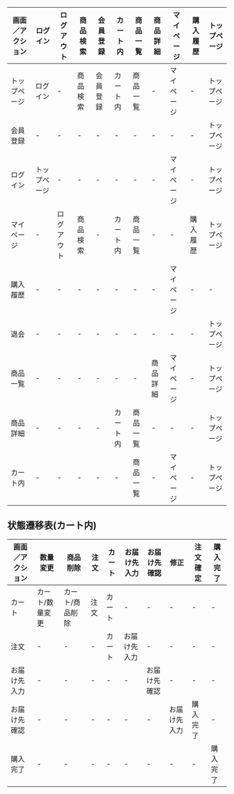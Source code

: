 |画面／アクション|ログイン|ログアウト|商品検索|会員登録|カート内|商品一覧|商品詳細|マイページ|購入履歴|トップページ|
|---------------|-------|---------|-------|-------|-------|-------|--------|----------|-------|----------|
|トップページ|ログイン|-|商品検索|会員登録|カート内|商品一覧|-|マイページ|-|トップページ|
|会員登録|-|-|-|-|-|-|-|-|-|トップページ|
|ログイン|トップページ|-|-|-|-|-|-|マイページ|-|トップページ|
|マイページ|-|ログアウト|商品検索|-|カート内|商品一覧|-|-|購入履歴|トップページ|
|購入履歴|-|-|-|-|-|-|-|マイページ|-|-|
|退会|-|-|-|-|-|-|-|-|-|トップページ|
|商品一覧|-|-|-|-|-|-|商品詳細|マイページ|-|トップページ|
|商品詳細|-|-|-|-|カート内|商品一覧|-|-|-|トップページ|
|カート内|-|-|-|-|-|商品一覧|-|マイページ|-|トップページ|

## 状態遷移表(カート内)
|画面／アクション|数量変更|商品削除|注文|カート|お届け先入力|お届け先確認|修正|注文確定|購入完了
|--------------|-------|-------|----|------|-----------|-----------|----|-------|------|
|カート|カート/数量変更|カート/商品削除|注文|カート|-|-|-|-|-|
|注文|-|-|-|カート|お届け先入力|-|-|-|-|
|お届け先入力|-|-|-|-|-|お届け先確認|-|-|-|
|お届け先確認|-|-|-|-|-|-|お届け先入力|購入完了|-|
|購入完了|-|-|-|-|-|-|-|-|購入完了|
